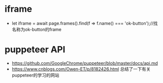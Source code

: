 # iframe
- let iframe = await page.frames().find(f => f.name() === 'ok-button');//找名称为ok-button的frame
# puppeteer API
- https://github.com/GoogleChrome/puppeteer/blob/master/docs/api.md
- https://www.cnblogs.com/Owen-ET/p/8182426.html 总结了一下有关puppeteer的学习的网站

